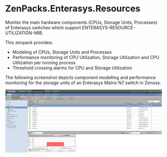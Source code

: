 # ZenPacks.Enterasys.Resources
Monitor the main hardware components (CPUs, Storage Units, Processes) of Enterasys switches which support ENTERASYS-RESOURCE-UTILIZATION-MIB. 

This zenpack provides:
- Modeling of CPUs, Storage Units and Processes
- Performance monitoring of CPU Utilization, Storage Utilization and CPU Utilization per running process
- Threshold crossing alarms for CPU and Storage Utilization

The following screenshot depicts component modelling and performance monitoring for the storage units of an Enterasys Matrix N7 switch in Zenoss:

![alt tag](/screenshots/enterasys_component_modelling.png)

